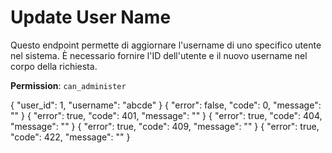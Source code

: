 # Update User Name

Questo endpoint permette di aggiornare l'username di uno specifico utente nel sistema. È necessario fornire l'ID 
dell'utente e il nuovo username nel corpo della richiesta.

**Permission**: `can_administer`

<api-endpoint openapi-path="./../openapi.yaml" endpoint="/users/{user_id}/name" method="put">
    <request>
        <sample lang="JSON" title="Payload">
            {
                "user_id": 1,
                "username": "abcde"
            }
        </sample>
    </request>
    <response type="200">
        <sample lang="JSON">
            {
                "error": false,
                "code": 0,
                "message": ""
            }
        </sample>
    </response>
    <response type="401">
        <sample lang="JSON">
            {
                "error": true,
                "code": 401,
                "message": ""
            }
        </sample>
    </response>
    <response type="404">
        <sample lang="JSON">
            {
                "error": true,
                "code": 404,
                "message": ""
            }
        </sample>
    </response>
    <response type="409">
        <sample lang="JSON">
            {
                "error": true,
                "code": 409,
                "message": ""
            }
        </sample>
    </response>
    <response type="422">
        <sample lang="JSON">
            {
                "error": true,
                "code": 422,
                "message": ""
            }
        </sample>
    </response>
</api-endpoint>